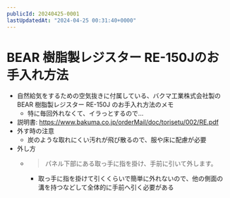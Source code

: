 ```yaml
---
publicId: 20240425-0001
lastUpdatedAt: "2024-04-25 00:31:40+0000"
---
```


# BEAR 樹脂製レジスター RE-150Jのお手入れ方法

- 自然給気をするための空気抜きに付属している、バクマ工業株式会社製の BEAR 樹脂製レジスター RE-150J のお手入れ方法のメモ
  - 特に毎回外れなくて、イラっとするので...
- 説明書: https://www.bakuma.co.jp/orderMail/doc/torisetu/002/RE.pdf
- 外す時の注意
  - 炭のような取れにくい汚れが飛び散るので、服や床に配慮が必要
- 外し方
  - > パネル下部にある取っ手に指を掛け、手前に引いて外します。
    - 取っ手に指を掛けて引くくらいで簡単に外れないので、他の側面の溝を持つなどして全体的に手前へ引く必要がある
